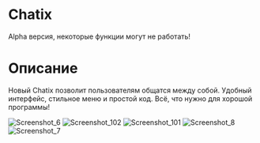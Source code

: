 # Chatix
Alpha версия, некоторые функции могут не работать!

# Описание
Новый Chatix позволит пользователям общатся между собой. Удобный интерфейс, стильное меню и простой код. Всё, что нужно для хорошой программы!

![Screenshot_6](https://github.com/LucPrusPPi/Chatix/assets/105052037/1ea6b3cb-5b89-4722-97c1-62872e53689d)
![Screenshot_102](https://github.com/LucPrusPPi/Chatix/assets/105052037/2aaff5e7-d099-49ee-89cf-138db356c238)
![Screenshot_101](https://github.com/LucPrusPPi/Chatix/assets/105052037/4b4e04e0-e256-4aa1-9d52-eb9332d310ca)
![Screenshot_8](https://github.com/LucPrusPPi/Chatix/assets/105052037/3c38d75f-7b71-4f19-8b81-23eeafb7a2b1)
![Screenshot_7](https://github.com/LucPrusPPi/Chatix/assets/105052037/7ca11079-e183-4d94-b9b2-294810fa3c11)
